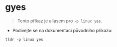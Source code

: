 # gyes

> Tento příkaz je aliasem pro `-p linux yes`.

- Podívejte se na dokumentaci původního příkazu:

`tldr -p linux yes`
